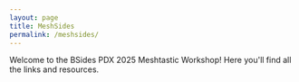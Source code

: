 ```yaml
---
layout: page
title: MeshSides
permalink: /meshsides/
---
```


Welcome to the BSides PDX 2025 Meshtastic Workshop! Here you'll find all the links and resources.
